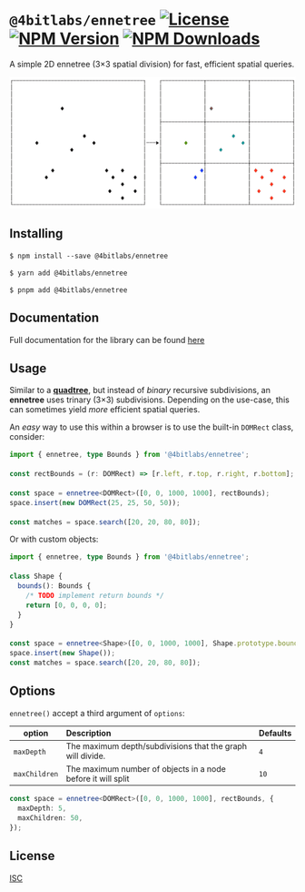 # `@4bitlabs/ennetree` [![License][license]][npm] [![NPM Version][version]][npm] [![NPM Downloads][dl]][npm]

A simple 2D ennetree (3×3 spatial division) for fast, efficient spatial queries.

![Ennetree split illustration][ennetree-split-img]

## Installing

```shell
$ npm install --save @4bitlabs/ennetree
```

```shell
$ yarn add @4bitlabs/ennetree
```

```shell
$ pnpm add @4bitlabs/ennetree
```

## Documentation

Full documentation for the library can be found [here](https://32bitkid.github.io/4bitlabs.spatial/modules/_4bitlabs_ennetree.html)

## Usage

Similar to a [**quadtree**][quadtree], but instead of _binary_ recursive subdivisions, an **ennetree** uses trinary (3&times;3) subdivisions. Depending on the use-case, this can sometimes yield _more_ efficient spatial queries.

An _easy_ way to use this within a browser is to use the built-in `DOMRect` class, consider:

```ts
import { ennetree, type Bounds } from '@4bitlabs/ennetree';

const rectBounds = (r: DOMRect) => [r.left, r.top, r.right, r.bottom];

const space = ennetree<DOMRect>([0, 0, 1000, 1000], rectBounds);
space.insert(new DOMRect(25, 25, 50, 50));

const matches = space.search([20, 20, 80, 80]);
```

Or with custom objects:

```ts
import { ennetree, type Bounds } from '@4bitlabs/ennetree';

class Shape {
  bounds(): Bounds {
    /* TODO implement return bounds */
    return [0, 0, 0, 0];
  }
}

const space = ennetree<Shape>([0, 0, 1000, 1000], Shape.prototype.bounds);
space.insert(new Shape());
const matches = space.search([20, 20, 80, 80]);
```

## Options

`ennetree()` accept a third argument of `options`:

| option        | Description                                                  | Defaults |
| ------------- | :----------------------------------------------------------- | -------- |
| `maxDepth`    | The maximum depth/subdivisions that the graph will divide.   | `4`      |
| `maxChildren` | The maximum number of objects in a node before it will split | `10`     |

```ts
const space = ennetree<DOMRect>([0, 0, 1000, 1000], rectBounds, {
  maxDepth: 5,
  maxChildren: 50,
});
```

## License

[ISC](https://github.com/32bitkid/4bitlabs.spatial/blob/HEAD/libs/ennetree/LICENSE.txt)

[quadtree]: https://en.wikipedia.org/wiki/Quadtree
[npm]: https://www.npmjs.com/package/@4bitlabs/ennetree
[version]: https://img.shields.io/npm/v/%404bitlabs%2Fennetree
[license]: https://img.shields.io/npm/l/%404bitlabs%2Fennetree
[dl]: https://img.shields.io/npm/dy/%404bitlabs%2Fennetree
[ennetree-split-img]: https://github.com/32bitkid/4bitlabs.spatial/blob/main/ennetree-split.png?raw=true
